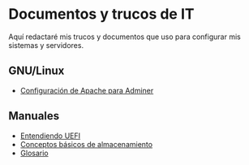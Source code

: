 # Documentos y trucos de IT

Aquí redactaré mis trucos y documentos que uso para configurar mis sistemas y servidores.

## GNU/Linux

- [Configuración de Apache para Adminer](configuracion_apache_para_adminer.md)

## Manuales
- [Entendiendo UEFI](entendiendo_uefi/01-introduccion.md)
- [Conceptos básicos de almacenamiento](entendiendo_uefi/02-conceptos_basicos_almacenamiento.md)
- [Glosario](entendiendo_uefi/99-glosario.md)

